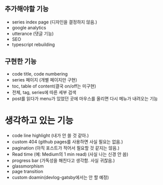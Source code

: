 ##  추가해야할 기능
*   series index page (디자인을 결정하지 않음.)
*   google analytics
*   utterance (댓글 기능)
*   SEO
*   typescript rebuilding

##  구현한 기능
*   code title, code numbering
*   series 페이지 (개별 페이지만 구현)
*   toc, table of content(결국 on/off는 미구현)
*   전체, tag, series에 따른 세부 검색
*   post를 읽다가 menu가 있었던 곳에 마우스를 올리면 다시 메뉴가 내려오는 기능

#   생각하고 있는 기능
*   code line highlight (내가 안 쓸 것 같아.)
*   custom 404 (github pages를 사용하면 사실 필요는 없음.)
*   pagination (아직 포스트가 적어서 필요할 것 같지는 않음.)
*   Read time (예: Medium의 1 min read) (사실 나는 신경 안 씀)
*   progress bar (가독성을 해친다고 생각함. 사실 귀찮음.)
*   glassmorphism
*   page transition
*   custom doamin(devlog-gatsby에서는 안 할 예정)